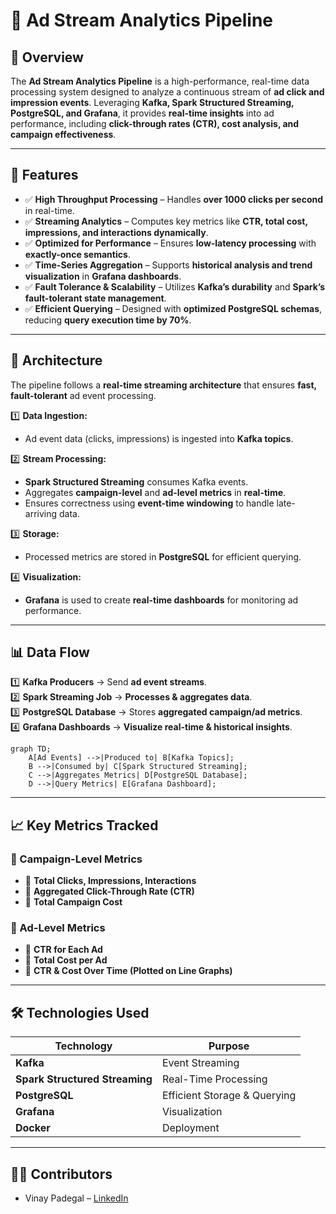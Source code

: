 # 🚀 Ad Stream Analytics Pipeline

## **📌 Overview**
The **Ad Stream Analytics Pipeline** is a high-performance, real-time data processing system designed to analyze a continuous stream of **ad click and impression events**. Leveraging **Kafka, Spark Structured Streaming, PostgreSQL, and Grafana**, it provides **real-time insights** into ad performance, including **click-through rates (CTR), cost analysis, and campaign effectiveness**.

---

## **🔹 Features**
- ✅ **High Throughput Processing** – Handles **over 1000 clicks per second** in real-time.
- ✅ **Streaming Analytics** – Computes key metrics like **CTR, total cost, impressions, and interactions dynamically**.
- ✅ **Optimized for Performance** – Ensures **low-latency processing** with **exactly-once semantics**.
- ✅ **Time-Series Aggregation** – Supports **historical analysis and trend visualization** in **Grafana dashboards**.
- ✅ **Fault Tolerance & Scalability** – Utilizes **Kafka’s durability** and **Spark’s fault-tolerant state management**.
- ✅ **Efficient Querying** – Designed with **optimized PostgreSQL schemas**, reducing **query execution time by 70%**.

---

## **📂 Architecture**
The pipeline follows a **real-time streaming architecture** that ensures **fast, fault-tolerant** ad event processing.

1️⃣ **Data Ingestion:**  
   - Ad event data (clicks, impressions) is ingested into **Kafka topics**.

2️⃣ **Stream Processing:**  
   - **Spark Structured Streaming** consumes Kafka events.  
   - Aggregates **campaign-level** and **ad-level metrics** in **real-time**.  
   - Ensures correctness using **event-time windowing** to handle late-arriving data.

3️⃣ **Storage:**  
   - Processed metrics are stored in **PostgreSQL** for efficient querying.

4️⃣ **Visualization:**  
   - **Grafana** is used to create **real-time dashboards** for monitoring ad performance.

---

## **📊 Data Flow**
1️⃣ **Kafka Producers** → Send **ad event streams**.  
2️⃣ **Spark Streaming Job** → **Processes & aggregates data**.  
3️⃣ **PostgreSQL Database** → Stores **aggregated campaign/ad metrics**.  
4️⃣ **Grafana Dashboards** → **Visualize real-time & historical insights**.

```mermaid
graph TD;
    A[Ad Events] -->|Produced to| B[Kafka Topics];
    B -->|Consumed by| C[Spark Structured Streaming];
    C -->|Aggregates Metrics| D[PostgreSQL Database];
    D -->|Query Metrics| E[Grafana Dashboard];
```
---

## **📈 Key Metrics Tracked**
### **🔹 Campaign-Level Metrics**
- 📌 **Total Clicks, Impressions, Interactions**
- 📌 **Aggregated Click-Through Rate (CTR)**
- 📌 **Total Campaign Cost**

### **🔹 Ad-Level Metrics**
- 📌 **CTR for Each Ad**
- 📌 **Total Cost per Ad**
- 📌 **CTR & Cost Over Time (Plotted on Line Graphs)**

---

## **🛠 Technologies Used**
| **Technology** | **Purpose** |
|--------------|------------|
| **Kafka** | Event Streaming |
| **Spark Structured Streaming** | Real-Time Processing |
| **PostgreSQL** | Efficient Storage & Querying |
| **Grafana** | Visualization |
| **Docker** | Deployment |

---

## 👨‍💻 Contributors
- Vinay Padegal – [LinkedIn](https://www.linkedin.com/in/vinaypadegal/)
